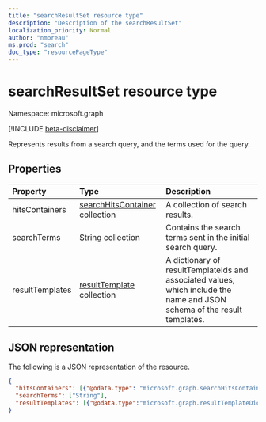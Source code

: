 ```yaml
---
title: "searchResultSet resource type"
description: "Description of the searchResultSet"
localization_priority: Normal
author: "nmoreau"
ms.prod: "search"
doc_type: "resourcePageType"
---
```


# searchResultSet resource type

Namespace: microsoft.graph

[!INCLUDE [beta-disclaimer](../../includes/beta-disclaimer.md)]

Represents results from a search query, and the terms used for the query. 

## Properties

| Property     | Type        | Description |
|:-------------|:------------|:------------|
|hitsContainers|[searchHitsContainer](searchhitscontainer.md) collection|A collection of search results.|
|searchTerms|String collection|Contains the search terms sent in the initial search query.|
|resultTemplates|[resultTemplate](resultTemplate.md) collection|A dictionary of resultTemplateIds and associated values, which include the name and JSON schema of the result templates.

## JSON representation

The following is a JSON representation of the resource.

<!-- {
  "blockType": "resource",
  "optionalProperties": [

  ],
  "@odata.type": "microsoft.graph.searchResultSet",
  "baseType": null
}-->

```json
{
  "hitsContainers": [{"@odata.type": "microsoft.graph.searchHitsContainer"}],
  "searchTerms": ["String"],
  "resultTemplates": [{"@odata.type":"microsoft.graph.resultTemplateDictionary"}]
}
```

<!-- uuid: 16cd6b66-4b1a-43a1-adaf-3a886856ed98
2019-02-04 14:57:30 UTC -->
<!-- {
  "type": "#page.annotation",
  "description": "searchResultSet resource",
  "keywords": "",
  "section": "documentation",
  "tocPath": ""
}-->

